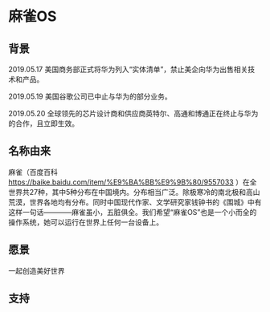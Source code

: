 # 麻雀OS

## 背景
2019.05.17  美国商务部正式将华为列入“实体清单”，禁止美企向华为出售相关技术和产品。

2019.05.19  美国谷歌公司已中止与华为的部分业务。 

2019.05.20  全球领先的芯片设计商和供应商英特尔、高通和博通正在终止与华为的合作，且立即生效。

## 名称由来
麻雀（百度百科 https://baike.baidu.com/item/%E9%BA%BB%E9%9B%80/9557033 ）在全世界共27种，其中5种分布在中国境内。分布相当广泛。除极寒冷的南北极和高山荒漠，世界各地均有分布。同时中国现代作家、文学研究家钱钟书的《围城》中有这样一句话————麻雀虽小，五脏俱全。我们希望“麻雀OS”也是一个小而全的操作系统，她可以运行在世界上任何一台设备上。

## 愿景
一起创造美好世界

## 支持
